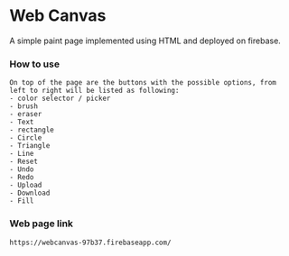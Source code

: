 # Web Canvas

A simple paint page implemented using HTML and deployed on firebase.

### How to use

    On top of the page are the buttons with the possible options, from left to right will be listed as following:
    - color selector / picker
    - brush
    - eraser
    - Text
    - rectangle
    - Circle
    - Triangle
    - Line
    - Reset
    - Undo
    - Redo
    - Upload
    - Download
    - Fill

### Web page link

    https://webcanvas-97b37.firebaseapp.com/

